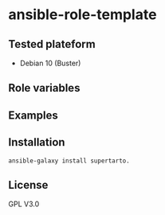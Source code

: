 # ansible-role-template


## Tested plateform
* Debian 10 (Buster)

## Role variables


## Examples
## Installation
```
ansible-galaxy install supertarto.
```
## License
GPL V3.0
